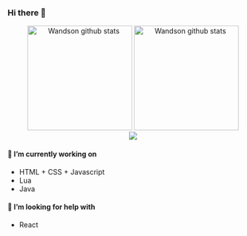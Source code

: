 
<!--
**Wandson13/Wandson13** is a ✨ _special_ ✨ repository because its `README.md` (this file) appears on your GitHub profile.

Here are some ideas to get you started:

- 🔭 I’m currently working on ...
- 🌱 I’m currently learning ...
- 👯 I’m looking to collaborate on ...
- 🤔 I’m looking for help with ...
- 💬 Ask me about ...
- 📫 How to reach me: ...
- 😄 Pronouns: ...
- ⚡ Fun fact: ...
-->

### Hi there 👋

<div align="center">
<img alt="Wandson github stats" height="210" src="https://github-readme-stats.vercel.app/api?username=Wandson13&theme=dark&show_icons=true&hide_border=true" />
  
<img alt="Wandson github stats" height="210" src="https://github-readme-stats.vercel.app/api/top-langs/?username=Wandson13&theme=dark&hide_border=true" />
</div>

<div align="center">
  <img src="https://github-readme-streak-stats.herokuapp.com?user=Wandson13&theme=dark&hide_border=true&date_format=j%20M%5B%20Y%5D"/>
</div>

#### 🔭 I’m currently working on

- HTML + CSS + Javascript
- Lua
- Java

#### 🤔 I’m looking for help with

- React
